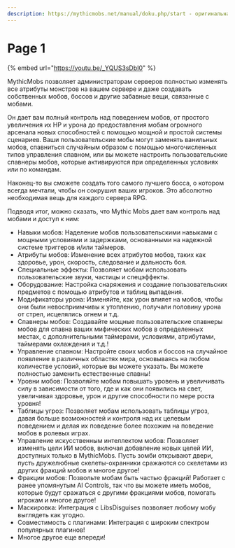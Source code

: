 ```yaml
---
description: https://mythicmobs.net/manual/doku.php/start - оригинальная документация
---
```


# Page 1

{% embed url="https://youtu.be/_YQUS3sDbI0" %}

MythicMobs позволяет администраторам серверов полностью изменять все атрибуты монстров на вашем сервере и даже создавать собственных мобов, боссов и другие забавные вещи, связанные с мобами.

Он дает вам полный контроль над поведением мобов, от простого увеличения их HP и урона до предоставления мобам огромного арсенала новых способностей с помощью мощной и простой системы сценариев. Ваши пользовательские мобы могут заменять ванильных мобов, спавниться случайным образом с помощью многочисленных типов управления спавном, или вы можете настроить пользовательские спавнеры мобов, которые активируются при определенных условиях или по командам.

Наконец-то вы сможете создать того самого лучшего босса, о котором всегда мечтали, чтобы он сокрушил ваших игроков. Это абсолютно необходимая вещь для каждого сервера RPG.

Подводя итог, можно сказать, что Mythic Mobs дает вам контроль над мобами и доступ к ним:

* Навыки мобов: Наделение мобов пользовательскими навыками с мощными условиями и задержками, основанными на надежной системе триггеров и/или таймеров.
* Атрибуты мобов: Изменение всех атрибутов мобов, таких как здоровье, урон, скорость, следование и дальность боя.
* Специальные эффекты: Позволяет мобам использовать пользовательские звуки, частицы и спецэффекты.
* Оборудование: Настройка снаряжения и создание пользовательских предметов с помощью атрибутов и таблиц выпадения.
* Модификаторы урона: Изменяйте, как урон влияет на мобов, чтобы они были невосприимчивы к утоплению, получали половину урона от стрел, исцелялись огнем и т.д.
* Спавнеры мобов: Создавайте мощные пользовательские спавнеры мобов для спавна ваших мифических мобов в определенных местах, с дополнительными таймерами, условиями, атрибутами, таймерами охлаждения и т.д.!
* Управление спавном: Настройте своих мобов и боссов на случайное появление в различных областях мира, основываясь на любом количестве условий, которые вы можете указать. Вы можете полностью заменить естественные спавны!
* Уровни мобов: Позволяйте мобам повышать уровень и увеличивать силу в зависимости от того, где и как они появились на свет, увеличивая здоровье, урон и другие способности по мере роста уровня!
* Таблицы угроз: Позволяет мобам использовать таблицы угроз, давая больше возможностей и контроля над их целевым поведением и делая их поведение более похожим на поведение мобов в ролевых играх.
* Управление искусственным интеллектом мобов: Позволяет изменять цели ИИ мобов, включая добавление новых целей ИИ, доступных только в MythicMobs. Пусть зомби открывают двери, пусть дружелюбные скелеты-охранники сражаются со скелетами из других фракций мобов и многое другое!
* Фракции мобов: Позвольте мобам быть частью фракций! Работает с ранее упомянутым AI Controls, так что вы можете иметь мобов, которые будут сражаться с другими фракциями мобов, помогать игрокам и многое другое!
* Маскировка: Интеграция с LibsDisguises позволяет любому мобу выглядеть как угодно.
* Совместимость с плагинами: Интеграция с широким спектром популярных плагинов!
* Многое другое еще впереди!
